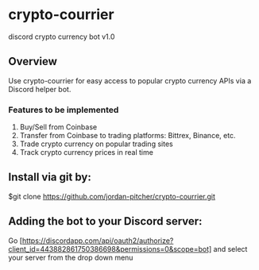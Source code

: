 # crypto-courrier
discord crypto currency bot v1.0

## Overview
Use crypto-courrier for easy access to popular crypto currency APIs via a Discord helper bot.

### Features to be implemented
1. Buy/Sell from Coinbase
2. Transfer from Coinbase to trading platforms: Bittrex, Binance, etc.
3. Trade crypto currency on popular trading sites
4. Track crypto currency prices in real time


## Install via git by:
$git clone https://github.com/jordan-pitcher/crypto-courrier.git

## Adding the bot to your Discord server:

Go [https://discordapp.com/api/oauth2/authorize?client_id=443882861750386698&permissions=0&scope=bot] and select your server from the drop down menu
